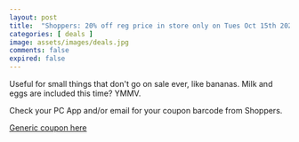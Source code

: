 ```yaml
---
layout: post
title:  "Shoppers: 20% off reg price in store only on Tues Oct 15th 2024"
categories: [ deals ]
image: assets/images/deals.jpg
comments: false
expired: false
---
```


Useful for small things that don't go on sale ever, like bananas.  Milk and eggs are included this time? YMMV. 

Check your PC App and/or email  for your coupon barcode from Shoppers.

[Generic coupon here](https://deal.town/shoppers-drug-mart/heres-20-off-your-cart-PKYZ6XL3KCT)